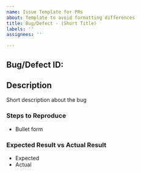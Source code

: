 ```yaml
---
name: Issue Template for PRs
about: Template to avoid formatting differences
title: Bug/Defect - (Short Title)
labels: ''
assignees: ''

---
```


## Bug/Defect ID: <task ID here>
## Description
Short description about the bug

### Steps to Reproduce
- Bullet form

### Expected Result vs Actual Result
- Expected
- Actual


